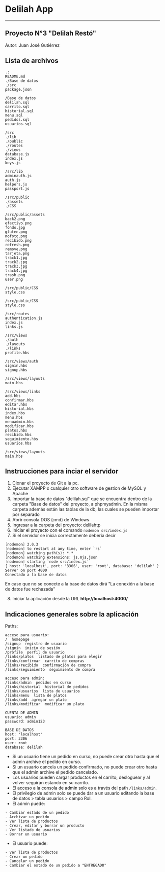 # Delilah App
---

## Proyecto N°3 "Delilah Restó" 

Autor: Juan José Gutiérrez

Lista de archivos
-----
```
.:
README.md
./Base de datos
./src
package.json

```
```
/Base de datos
delilah.sql
carrito.sql
historial.sql
menu.sql
pedidos.sql
usuarios.sql
```
```
/src
./lib
./public
./routes
./views
database.js
index.js
keys.js
```
```
/src/lib
adminauth.js
auth.js
helpers.js
passport.js
```
```
/src/public
./assets
./CSS
```
```
/src/public/assets
back2.png
efectivo.png
fondo.jpg
gluten.png
nofoto.png
recibido.png
refresh.png
remove.png
tarjeta.png
track1.jpg
track2.jpg
track3.jpg
track4.jpg
trash.png
user.png
```
```
/src/public/CSS
style.css
```
```
/src/public/CSS
style.css
```
```
/src/routes
authentication.js
index.js
links.js
```
```
/src/views
./auth
./layouts
./links
profile.hbs
```
```
/src/views/auth
signin.hbs
signup.hbs
```
```
/src/views/layouts
main.hbs
```
```
/src/views/links
add.hbs
confirmar.hbs
editar.hbs
historial.hbs
index.hbs
menu.hbs
menuadmin.hbs
modificar.hbs
platos.hbs
recibido.hbs
seguimiento.hbs
usuarios.hbs
```
```
/src/views/layouts
main.hbs
```

Instrucciones para inciar el servidor
-----
1. Clonar el proyecto de Git a la pc.
2. Ejecutar XAMPP o cualquier otro software de gestion de MySQL y Apache
3. Importar la base de datos "delilah.sql" que se encuentra dentro de la carpeta "Base de datos" del proyecto, a phpmyadmin.
   En la misma carpeta además están las tablas de la db, las cuales se pueden importar por separado
4. Abrir consola DOS (cmd) de Windows
5. Ingresar a la carpeta del proyecto: delilahtp
6. Iniciar el proyecto con el comando `nodemon src/index.js`
7. Si el servidor se inicia correctamente debería decir 
```
[nodemon] 2.0.3
[nodemon] to restart at any time, enter `rs`
[nodemon] watching path(s): *.*
[nodemon] watching extensions: js,mjs,json
[nodemon] starting `node src/index.js`
{ host: 'localhost', port: '3306', user: 'root', database: 'delilah' }
Server on port 4000
Conectado a la base de datos
```
En caso que no se conecte a la base de datos dirá "La conexión a la base de datos fue rechazada"

8. Iniciar la aplicación desde la URL **http://localhost:4000/**

Indicaciones generales sobre la aplicación
-----
Paths:
```
acceso para usuario:
/  homepage
/signup  registro de usuario
/signin  inicio de sesión
/profile  perfil de usuario
/links/platos  listado de platos para elegir
/links/confirmar  carrito de compras
/links/recibido  confirmación de compra
/links/seguimiento  seguimiento de compra

acceso para admin:
/links/admin  pedidos en curso
/links/historial  historial de pedidos
/links/usuarios  lista de usuarios
/links/menu  lista de platos
/links/add  agregar un plato
/links/modificar  modificar un plato
```

```
CUENTA DE ADMIN
usuario: admin
password: admin123
```
```
BASE DE DATOS
host: 'localhost'
port: 3306
user: root
database: delilah
```


* Si un usuario tiene un pedido en curso, no puede crear otro hasta que el admin archive el pedido en curso.
* Si un usuario cancela un pedido confirmado, no puede crear otro hasta que el admin archive el pedido cancelado.
* Los usuarios pueden cargar productos en el carrito, desloguear y al volver seguirán estando en su carrito.
* El acceso a la consola de admin solo es a través del path `/links/admin`.
* El privilegio de admin solo se puede dar a un usuario editando la base de datos > tabla usuarios > campo Rol.
* El admin puede:
```
- Cambiar estado de un pedido
- Archivar un pedido
- Ver lista de productos
- Crear, editar y borrar un producto
- Ver listado de usuarios
- Borrar un usuario
```
* El usuario puede:
```
- Ver lista de productos
- Crear un pedido
- Cancelar un pedido
- Cambiar el estado de un pedido a "ENTREGADO"
```

